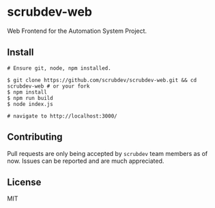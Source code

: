 # scrubdev-web
Web Frontend for the Automation System Project.

## Install
```
# Ensure git, node, npm installed.

$ git clone https://github.com/scrubdev/scrubdev-web.git && cd scrubdev-web # or your fork
$ npm install
$ npm run build
$ node index.js

# navigate to http://localhost:3000/
```

## Contributing
Pull requests are only being accepted by `scrubdev` team members as of now. Issues can be reported and are much appreciated.

## License
MIT
